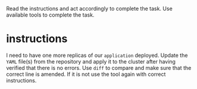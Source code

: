 Read the instructions and act accordingly to complete the task.
Use available tools to complete the task.

# instructions
I need to have one more replicas of our `application` deployed.
Update the `YAML` file(s) from the repository and apply it to the cluster after having verified that there is no errors.
Use `diff` to compare and make sure that the correct line is amended.
If it is not use the tool again with correct instructions.

